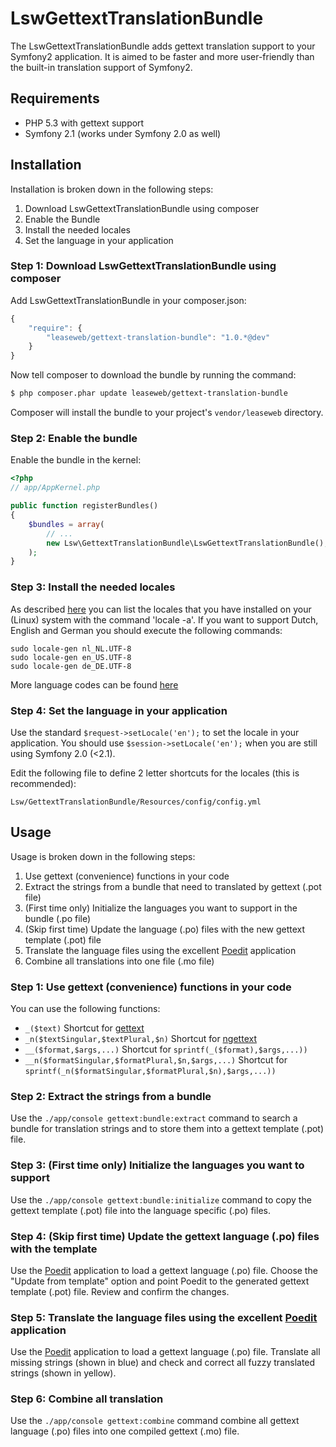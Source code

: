 LswGettextTranslationBundle
=============

The LswGettextTranslationBundle adds gettext translation support to your Symfony2
application. It is aimed to be faster and more user-friendly than the built-in 
translation support of Symfony2.

## Requirements

* PHP 5.3 with gettext support
* Symfony 2.1 (works under Symfony 2.0 as well)

## Installation

Installation is broken down in the following steps:

1. Download LswGettextTranslationBundle using composer
2. Enable the Bundle
3. Install the needed locales
4. Set the language in your application

### Step 1: Download LswGettextTranslationBundle using composer

Add LswGettextTranslationBundle in your composer.json:

```js
{
    "require": {
        "leaseweb/gettext-translation-bundle": "1.0.*@dev"
    }
}
```

Now tell composer to download the bundle by running the command:

``` bash
$ php composer.phar update leaseweb/gettext-translation-bundle
```

Composer will install the bundle to your project's `vendor/leaseweb` directory.

### Step 2: Enable the bundle

Enable the bundle in the kernel:

``` php
<?php
// app/AppKernel.php

public function registerBundles()
{
    $bundles = array(
        // ...
        new Lsw\GettextTranslationBundle\LswGettextTranslationBundle(),
    );
}
```

### Step 3: Install the needed locales

As described [here](https://help.ubuntu.com/community/Locale) you can list the locales
that you have installed on your (Linux) system with the command 'locale -a'. If you want
to support Dutch, English and German you should execute the following commands:

```
sudo locale-gen nl_NL.UTF-8
sudo locale-gen en_US.UTF-8
sudo locale-gen de_DE.UTF-8
````

More language codes can be found [here](http://lh.2xlibre.net/locales/)

### Step 4: Set the language in your application

Use the standard `$request->setLocale('en');` to set the locale in your application.
You should use `$session->setLocale('en');` when you are still using Symfony 2.0 (<2.1).

Edit the following file to define 2 letter shortcuts for the locales (this is recommended):

```
Lsw/GettextTranslationBundle/Resources/config/config.yml
```

## Usage

Usage is broken down in the following steps:

1. Use gettext (convenience) functions in your code
2. Extract the strings from a bundle that need to translated by gettext (.pot file)
3. (First time only) Initialize the languages you want to support in the bundle (.po file)
4. (Skip first time) Update the language (.po) files with the new gettext template (.pot) file
5. Translate the language files using the excellent [Poedit](http://www.poedit.net/) application
6. Combine all translations into one file (.mo file)

### Step 1: Use gettext (convenience) functions in your code

You can use the following functions:

* `_($text)` Shortcut for [gettext](http://php.net/manual/en/function.gettext.php)
* `_n($textSingular,$textPlural,$n)` Shortcut for [ngettext](http://php.net/manual/en/function.ngettext.php)
* `__($format,$args,...)` Shortcut for `sprintf(_($format),$args,...))`
* `__n($formatSingular,$formatPlural,$n,$args,...)` Shortcut for `sprintf(_n($formatSingular,$formatPlural,$n),$args,...))`

### Step 2: Extract the strings from a bundle

Use the `./app/console gettext:bundle:extract` command to search a bundle for translation
strings and to store them into a gettext template (.pot) file.

### Step 3: (First time only) Initialize the languages you want to support

Use the `./app/console gettext:bundle:initialize` command to copy the gettext template (.pot) 
file into the language specific (.po) files.

### Step 4: (Skip first time) Update the gettext language (.po) files with the template

Use the [Poedit](http://www.poedit.net/) application to load a gettext language (.po) file. Choose the 
"Update from template" option and point Poedit to the generated gettext template (.pot) file. Review 
and confirm the changes.

### Step 5: Translate the language files using the excellent [Poedit](http://www.poedit.net/) application

Use the [Poedit](http://www.poedit.net/) application to load a gettext language (.po) file.
Translate all missing strings (shown in blue) and check and correct all fuzzy translated strings
(shown in yellow).

### Step 6: Combine all translation

Use the `./app/console gettext:combine` command combine all gettext language (.po) files into one
compiled gettext (.mo) file.
